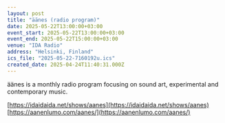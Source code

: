 ```yaml
---
layout: post
title: "äänes (radio program)"
date: 2025-05-22T13:00:00+03:00
event_start: 2025-05-22T13:00:00+03:00
event_end: 2025-05-22T15:00:00+03:00
venue: "IDA Radio"
address: "Helsinki, Finland"
ics_file: "2025-05-22-7160192u.ics"
created_date: 2025-04-24T11:40:31.000Z
---
```


äänes is a monthly radio program focusing on sound art, experimental and contemporary music.  
  
[https://idaidaida.net/shows/aanes](https://idaidaida.net/shows/aanes)  
[https://aanenlumo.com/aanes/](https://aanenlumo.com/aanes/)
